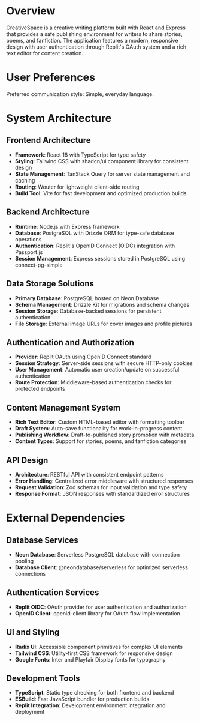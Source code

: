 # Overview

CreativeSpace is a creative writing platform built with React and Express that provides a safe publishing environment for writers to share stories, poems, and fanfiction. The application features a modern, responsive design with user authentication through Replit's OAuth system and a rich text editor for content creation.

# User Preferences

Preferred communication style: Simple, everyday language.

# System Architecture

## Frontend Architecture
- **Framework**: React 18 with TypeScript for type safety
- **Styling**: Tailwind CSS with shadcn/ui component library for consistent design
- **State Management**: TanStack Query for server state management and caching
- **Routing**: Wouter for lightweight client-side routing
- **Build Tool**: Vite for fast development and optimized production builds

## Backend Architecture
- **Runtime**: Node.js with Express framework
- **Database**: PostgreSQL with Drizzle ORM for type-safe database operations
- **Authentication**: Replit's OpenID Connect (OIDC) integration with Passport.js
- **Session Management**: Express sessions stored in PostgreSQL using connect-pg-simple

## Data Storage Solutions
- **Primary Database**: PostgreSQL hosted on Neon Database
- **Schema Management**: Drizzle Kit for migrations and schema changes
- **Session Storage**: Database-backed sessions for persistent authentication
- **File Storage**: External image URLs for cover images and profile pictures

## Authentication and Authorization
- **Provider**: Replit OAuth using OpenID Connect standard
- **Session Strategy**: Server-side sessions with secure HTTP-only cookies
- **User Management**: Automatic user creation/update on successful authentication
- **Route Protection**: Middleware-based authentication checks for protected endpoints

## Content Management System
- **Rich Text Editor**: Custom HTML-based editor with formatting toolbar
- **Draft System**: Auto-save functionality for work-in-progress content
- **Publishing Workflow**: Draft-to-published story promotion with metadata
- **Content Types**: Support for stories, poems, and fanfiction categories

## API Design
- **Architecture**: RESTful API with consistent endpoint patterns
- **Error Handling**: Centralized error middleware with structured responses
- **Request Validation**: Zod schemas for input validation and type safety
- **Response Format**: JSON responses with standardized error structures

# External Dependencies

## Database Services
- **Neon Database**: Serverless PostgreSQL database with connection pooling
- **Database Client**: @neondatabase/serverless for optimized serverless connections

## Authentication Services
- **Replit OIDC**: OAuth provider for user authentication and authorization
- **OpenID Client**: openid-client library for OAuth flow implementation

## UI and Styling
- **Radix UI**: Accessible component primitives for complex UI elements
- **Tailwind CSS**: Utility-first CSS framework for responsive design
- **Google Fonts**: Inter and Playfair Display fonts for typography

## Development Tools
- **TypeScript**: Static type checking for both frontend and backend
- **ESBuild**: Fast JavaScript bundler for production builds
- **Replit Integration**: Development environment integration and deployment
